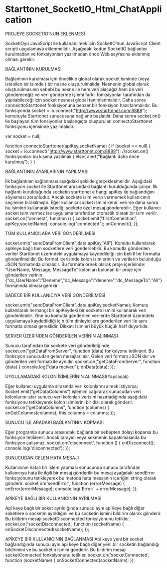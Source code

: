 # Starttonet_SocketIO_Html_ChatApplication
PROJEYE SOCKETIO’NUN EKLENMESİ

SocketIOyu JavaScript ile kullanabilmek için SocketIO’nun JavaScript Client scripti uygulamaya eklenmelidir. Aşağıdaki kodun SocketIO bağlantısı kurulmadan ve fonksiyonları yazılmadan önce Web sayfasına eklenmiş olması gerekir.
<script src="https://cdn.socket.io/socket.io-1.1.0.js"></script>

BAĞLANTININ KURULMASI

Bağlantının kurulması için öncelikle global olarak socket isminde (veya istenilen bir isimde ) bir nesne oluşturulmalıdır. Nesnenin global olarak oluşturulmasının sebebi bu nesne ile hem veri alacağız hem de veri göndereceğiz ve veri gönderme işlemi farklı fonksiyonlar tarafından da yapılabileceği için socket nesnesi global tanımlanmalıdır.
Daha sonra connecttoStarttonet fonksiyonuna benzer bir fonksiyon hazırlanmalıdır. Bu fonksiyonda  socket = io.connect("http://www.starttonet.com:8888"); komutuyla Starttonet sunucusuna bağlantı başlatılır. Daha sonra socket.on() ile başlayan tüm fonsiyonlar başlangıçta oluşturulan connectoStarttonet fonksiyonu içerisinde yazılmalıdır.

var socket = null;

function connectoStarttonet(apiKey,socketName) {
    if (socket == null) {
        socket = io.connect("http://www.starttonet.com:8888");
       //socket.on() fonksiyonları bu kısıma yazılmalı
    }
   else{
       alert(“Bağlantı daha önce kurulmuş”);
   }
}





BAĞLANTININ AYARLARININ YAPILMASI

İlk bağlantının sağlanması aşağıdaki şekilde gerçekleşmelidir. Aşağıdaki fonksiyon socket ile Starttonet arasındaki bağlantı kurulduğunda çalışır. İlk bağlantı kurulduğunda socketin starttonet e hangi apiKey ile bağlandığını söylemesi zorunludur. Ancak sockete isim verip vermemek kullanıcının seçimine bırakılmıştır. Eğer kullanıcı socket ismini kendi verirse daha sonra bu isimleri kullanarak istediği sockete özel mesaj gönderebilir. Eğer kullanıcı socket isim vermez ise uygulama tarafından otomatik olarak bir isim verilir.
    socket.on("connect", function () {
            socket.emit("firstConnection", apiKey,socketName);
            console.log("connected");
            onConnect();
        });
        
TÜM KULLANICILARA VERİ GÖNDERİLMESİ

socket.emit("sendDataFromClient",data,apiKey,”All”);
Komutu kullanılarak apiKeye bağlı tüm socketlere veri gönderilebilir. Bu komutla gönderilen veriler Starttonet üzerindeki uygulamaya kaydedildiği için belirli bir formatta gönderilmelidir. Bu format içerisinde kolon isimlerinin ve verilerin bulunduğu JSON formatında olmalıdır. Bu formata örnek olarak proje içerisinde: ”UserName, Message, MessageTo”  kolonları bulunan bir proje için gönderilen verinin {"dc_UserName":"Deneme","dc_Message":"deneme","dc_MessageTo":"All"}  formatında olması gerekir.

SADECE BİR KULLANICIYA VERİ GÖNDERİLMESİ

socket.emit("sendDataFromClient",data,apiKey,socketName);
Komutu kullanılarak herhangi bir apiKeydeki bir sockete ismini kullanarak veri gönderilebilir. Yine bu komutla gönderilen verilerde Starttonet üzerindeki uygulamaya kaydedildiği için tüm dinleyicilere gönderilen veri ile aynı formatta olması gereklidir.
Dikkat: İsimleri büyük küçük harf duyarlıdır.

SERVER ÜZERİNDEN GÖNDERİLEN VERİNİN ALINMASI

Sunucu tarafından bir sockete veri gönderildiğinde  socket.on("getDataFromServer", function (data) fonksiyonu tetiklenir. Bu fonksiyon sunucudan gelen mesajları alır.  Gelen veri formatı JSON dur ve gönderilen veri formatı ile aynıdır.
socket.on("getDataFromServer", function (data) {
            console.log("data recived");
            onData(data);
        });


UYGULAMADAKİ KOLON İSİMLERİNİN ALINMASI(Yapılacak)

Eğer kullanıcı uygulama sırasında veri kolonlarını almak istiyorsa;
Socket.emit(“getDataColumns”) işlemini çağırarak sunucudan veri kolonlarını ister sunucu veri kolonları verisini hazırladığında aşağıdaki fonksiyonu tetikleyerek kolon isimlerini bir dizi olarak gönderir. 
socket.on("getDataColumns", function (columns) {
            onGetColumns(columns);
            this.columns = columns;
        });

SUNUCU İLE ARADAKİ BAĞLANTININ KOPMASI

Eğer programla sunucu arasındaki bağlantı bir sebepten dolayı koparsa bu fonksiyon tetiklenir. Ancak tarayıcı veya sekmenin kapatılmasında bu fonksiyon çalışmaz.
        socket.on('disconnect', function () {
            onDisconnect();
            console.log('disconnected');
        });
        
SUNUCUDAN GELEN HATA MESAJI

Kullanıcının hatalı bir işlem yapması sonucunda sunucu tarafından kullanıcıya hata ile ilgili bir mesaj gönderilir bu mesaj aşağıdaki sendError fonksiyonunu tetikleyerek bu metoda hata mesajının içeriğini string olarak gönderir.
        socket.on('sendError', function (errorMessage) {
            onError(errorMessage);
            console.log('Error:' + errorMessage);
        });
        
APİKEYE BAĞLI BİR KULLANICININ AYRILMASI

Api keye bağlı bir soket ayrıldığında sunucu aynı apiKeye bağlı diğer soketlere o socketin ayrıldığını ve bu socketin ismini bildirim olarak gönderir. Bu bildirim mesajı socketDisconnected fonksiyonunu tetikler.
socket.on('socketDisconnected', function (socketName) {
            onSocketDisconnected(socketName);
        });


APİKEYE BİR KULLANICININ BAĞLANMASI
Api keye yeni bir socket bağlandığında sunucu aynı api keye bağlı diğer yeni bir socketin bağlandığı bildirimini ve bu socketin ismini gönderir. Bu bildirim mesajı socketConnected fonksiyonunu tetikler.
        socket.on('socketConnected', function (socketName) {
            onSocketConnected(socketName);
        });
